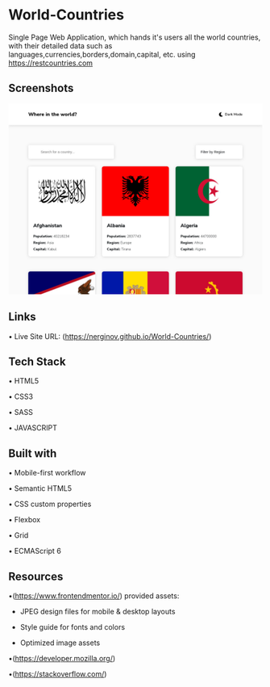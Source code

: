 # World-Countries

Single Page Web Application, which hands it's users all the world countries, with their detailed data such as languages,currencies,borders,domain,capital, etc. using https://restcountries.com



## Screenshots

![App Screenshot](images/webpage-screenshot.jpg)

## Links

• Live Site URL: (https://nerginov.github.io/World-Countries/)
## Tech Stack

• HTML5

• CSS3

• SASS

• JAVASCRIPT

## Built with 

• Mobile-first workflow

• Semantic HTML5

• CSS custom properties

• Flexbox

• Grid

• ECMAScript 6


## Resources
•(https://www.frontendmentor.io/) provided assets:

- JPEG design files for mobile & desktop layouts

- Style guide for fonts and colors

- Optimized image assets

•(https://developer.mozilla.org/)

•(https://stackoverflow.com/)
